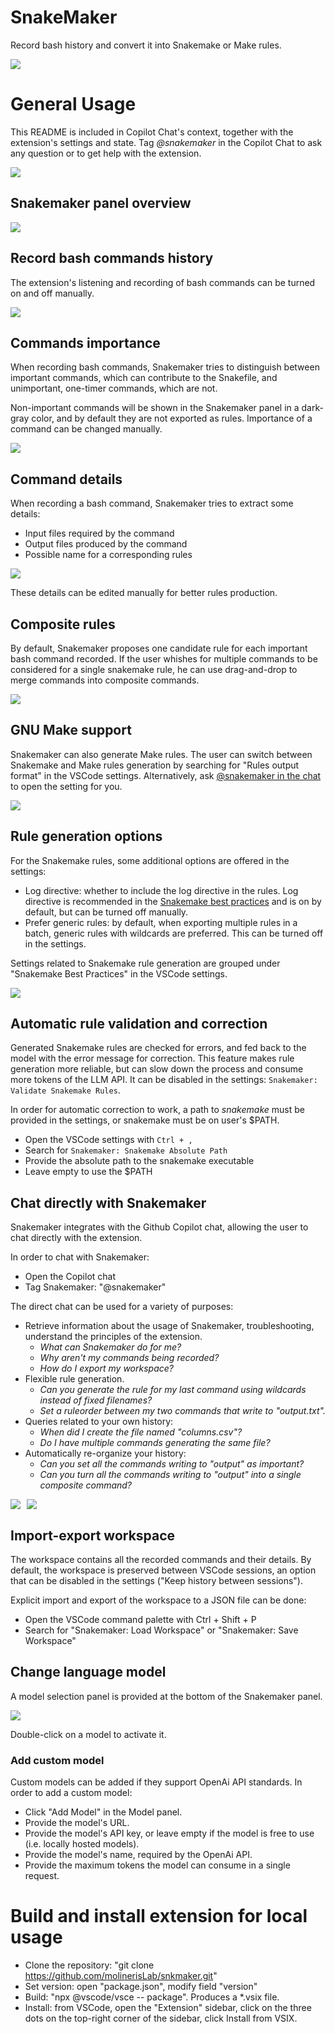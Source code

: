 # SnakeMaker
Record bash history and convert it into Snakemake or Make rules.

<img src=".img/general_presentation.gif" style="max-width:550px"/>


# General Usage

This README is included in Copilot Chat's context, together with the extension's settings and state. Tag *@snakemaker* in the Copilot Chat to ask any question or to get help with the extension.

<img src=".img/copilot_introduction.gif" style="max-width:380px"/>

## Snakemaker panel overview 
<img src=".img/Snakemaker_Overview.svg" style="max-width:750px"/>

## Record bash commands history
The extension's listening and recording of bash commands can be turned on and off manually.

<img src=".img/start_stop_listening.png" style="max-width:640px"/>

## Commands importance
When recording bash commands, Snakemaker tries to distinguish between important commands, which can contribute to the Snakefile, and unimportant, one-timer commands, which are not.

Non-important commands will be shown in the Snakemaker panel in a dark-gray color, and by default they are not exported as rules. Importance of a command can be changed manually.

<img src=".img/Importance.png" style="max-width:640px"/>



## Command details
When recording a bash command, Snakemaker tries to extract some details:
* Input files required by the command
* Output files produced by the command
* Possible name for a corresponding rules

<img src=".img/RuleDetails.png" style="max-width:640px"/>

These details can be edited manually for better rules production. 

## Composite rules

By default, Snakemaker proposes one candidate rule for each important bash command recorded. If the user whishes for multiple commands to be considered for a single snakemake rule, he can use drag-and-drop to merge commands into composite commands.

<img src=".img/composite_example.gif" style="max-width:540px"/>

## GNU Make support

Snakemaker can also generate Make rules. The user can switch between Snakemake and Make rules generation by searching for "Rules output format" in the VSCode settings. Alternatively, ask [@snakemaker in the chat](#chat-directly-with-snakemaker) to open the setting for you.

<img src=".img/output_format.png" style="max-width:640px"/>

## Rule generation options

For the Snakemake rules, some additional options are offered in the settings:
* Log directive: whether to include the log directive in the rules. Log directive is recommended in the [Snakemake best practices](https://snakemake.readthedocs.io/en/stable/snakefiles/rules.html#log-files) and is on by default, but can be turned off manually.
* Prefer generic rules: by default, when exporting multiple rules in a batch, generic rules with wildcards are preferred. This can be turned off in the settings.

Settings related to Snakemake rule generation are grouped under "Snakemake Best Practices" in the VSCode settings.

<img src=".img/best_practices.png" style="max-width:640px"/>

## Automatic rule validation and correction

Generated Snakemake rules are checked for errors, and fed back to the model with the error message for correction.
This feature makes rule generation more reliable, but can slow down the process and consume more tokens of the LLM API. It can be disabled in the settings: `Snakemaker: Validate Snakemake Rules`.

In order for automatic correction to work, a path to *snakemake* must be provided in the settings, or snakemake must be on user's $PATH.
* Open the VSCode settings with `Ctrl + ,`
* Search for `Snakemaker: Snakemake Absolute Path`
* Provide the absolute path to the snakemake executable
* Leave empty to use the $PATH

## Chat directly with Snakemaker
Snakemaker integrates with the Github Copilot chat, allowing the user to chat directly with the extension.

In order to chat with Snakemaker:
* Open the Copilot chat
* Tag Snakemaker: "@snakemaker"

The direct chat can be used for a variety of purposes:

* Retrieve information about the usage of Snakemaker, troubleshooting, understand the principles of the extension.
  * *What can Snakemaker do for me?*
  * *Why aren't my commands being recorded?*
  * *How do I export my workspace?*
* Flexible rule generation.
  * *Can you generate the rule for my last command using wildcards instead of fixed filenames?*
  * *Set a ruleorder between my two commands that write to "output.txt".*
* Queries related to your own history:
  * *When did I create the file named "columns.csv"?*
  * *Do I have multiple commands generating the same file?*
* Automatically re-organize your history:
  * *Can you set all the commands writing to "output" as important?*
  * *Can you turn all the commands writing to "output" into a single composite command?*



<div style="display: flex;">
  <img src=".img/chat_1.png" style="max-width:40%; margin-right: 10px;"/>
  <img src=".img/chat_2.png"  style="max-width:40%;"/>
</div>

## Import-export workspace

The workspace contains all the recorded commands and their details. By default, the workspace is preserved between VSCode sessions, an option that can be disabled in the settings ("Keep history between sessions").


Explicit import and export of the workspace to a JSON file can be done:

* Open the VSCode command palette with Ctrl + Shift + P 
* Search for "Snakemaker: Load Workspace" or "Snakemaker: Save Workspace"

## Change language model

A model selection panel is provided at the bottom of the Snakemaker panel.

<img src=".img/Models.png"/>

Double-click on a model to activate it.

### Add custom model

Custom models can be added if they support OpenAi API standards. In order to add a custom model:
* Click "Add Model" in the Model panel.
* Provide the model's URL.
* Provide the model's API key, or leave empty if the model is free to use (i.e. locally hosted models).
* Provide the model's name, required by the OpenAi API.
* Provide the maximum tokens the model can consume in a single request.


# Build and install extension for local usage
* Clone the repository: "git clone https://github.com/molinerisLab/snkmaker.git"
* Set version: open "package.json", modify field "version"
* Build: "npx @vscode/vsce -- package". Produces a *.vsix file.
* Install: from VSCode, open the "Extension" sidebar, click on the three dots on the top-right corner of the sidebar, click Install from VSIX.
